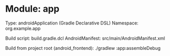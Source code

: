 # Module: app
Type: androidApplication (Gradle Declarative DSL)
Namespace: org.example.app

Build script: build.gradle.dcl
AndroidManifest: src/main/AndroidManifest.xml

Build from project root (android_frontend):
./gradlew :app:assembleDebug
